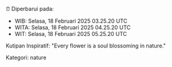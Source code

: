 ⏰ Diperbarui pada:
- WIB: Selasa, 18 Februari 2025 03.25.20 UTC
- WITA: Selasa, 18 Februari 2025 04.25.20 UTC
- WIT: Selasa, 18 Februari 2025 05.25.20 UTC

Kutipan Inspiratif:
"Every flower is a soul blossoming in nature."


Kategori: nature

